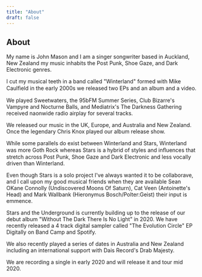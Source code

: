 ```yaml
---
title: "About"
draft: false
---
```


## About

My name is John Mason and I am a singer songwriter based in Auckland, New Zealand my music inhabits the Post Punk, Shoe Gaze, and Dark Electronic genres. 
 
I cut my musical teeth in a band called "Winterland" formed with Mike Caulﬁeld in the early 2000s we released two EPs and an album and a video.  
 
We played Sweetwaters, the 95bFM Summer Series, Club Bizarre's Vampyre and Nocturne Balls, and Mediatrix's The Darkness Gathering received naonwide radio airplay for several tracks. 
 
We released our music in the UK, Europe, and Australia and New Zealand. Once the legendary Chris Knox played our album release show. 
 
While some parallels do exist between Winterland and Stars, Winterland was more Goth Rock whereas Stars is a hybrid of styles and inﬂuences that stretch across Post Punk, Shoe Gaze and Dark Electronic and less vocally driven than Winterland. 
 
Even though Stars is a solo project I've always wanted it to be collaborave, and I call upon my good musical friends when they are available Sean OKane Connolly (Undiscovered Moons Of Saturn), Cat Veen (Antoinette's Head) and Mark Wallbank (Hieronymus Bosch/Polter:Geist) their input is emmence.  
 
Stars and the Underground is currently building up to the release of our debut album "Without The Dark There Is No Light" in 2020. We have recently released a 4 track digital sampler called "The Evolution Circle" EP Digitally on Band Camp and Spotify. 
 
We also recently played a series of dates in Australia and New Zealand including an international support with Dais Record's Drab Majesty. 
 
We are recording a single in early 2020 and will release it and tour mid 2020.